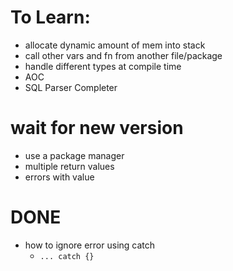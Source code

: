 # To Learn:
- allocate dynamic amount of mem into stack
- call other vars and fn from another file/package
- handle different types at compile time
- AOC
- SQL Parser Completer

# wait for new version
- use a package manager
- multiple return values
- errors with value

# DONE
- how to ignore error using catch
  - `... catch {}`



